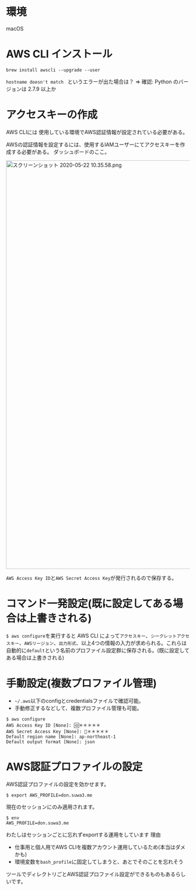 # 環境
macOS

# AWS CLI インストール

```
brew install awscli --upgrade --user
```

`hostname doesn't match ` というエラーが出た場合は？
=> 確認: Python のバージョンは 2.7.9 以上か

# アクセスキーの作成

AWS CLIには
使用している環境でAWS認証情報が設定されている必要がある。

AWSの認証情報を設定するには、使用するIAMユーザーにてアクセスキーを作成する必要がある。
ダッシュボードのここ。

<img width="1117" alt="スクリーンショット 2020-05-22 10.35.58.png" src="https://qiita-image-store.s3.ap-northeast-1.amazonaws.com/0/449552/70653c90-6bfd-b5f6-b8aa-1af8c068ed96.png">


`AWS Access Key ID`と`AWS Secret Access Key`が発行されるので保存する。

# コマンド一発設定(既に設定してある場合は上書きされる)

`$ aws configure`を実行すると
AWS CLI によって`アクセスキー`、`シークレットアクセスキー`、`AWSリージョン`、`出力形式`、以上4つの情報の入力が求められる。これらは自動的に`default`という名前のプロファイル設定群に保存される。(既に設定してある場合は上書きされる)

# 手動設定(複数プロファイル管理)

- `~/.aws`以下のconfigとcredentialsファイルで確認可能。
- 手動修正するなどして、複数プロファイル管理も可能。

```
$ aws configure
AWS Access Key ID [None]: 🆔＊＊＊＊＊
AWS Secret Access Key [None]: 🔑＊＊＊＊＊
Default region name [None]: ap-northeast-1
Default output format [None]: json
```

# AWS認証プロファイルの設定

AWS認証プロファイルの設定を効かせます。

```
$ export AWS_PROFILE=don.suwa3.me
```

現在のセッションにのみ適用されます。

```
$ env
AWS_PROFILE=don.suwa3.me
```

わたしはセッションごとに忘れずexportする運用をしています
理由
- 仕事用と個人用でAWS CLIを複数アカウント運用しているため(本当はダメかも)
- 環境変数を`bash_profile`に固定してしまうと、あとでそのことを忘れそう

ツールでディレクトリごとAWS認証プロファイル設定ができるものもあるらしいです。


